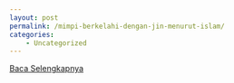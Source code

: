```yaml
---
layout: post
permalink: /mimpi-berkelahi-dengan-jin-menurut-islam/
categories:
    - Uncategorized
---
```


[Baca Selengkapnya](/04)